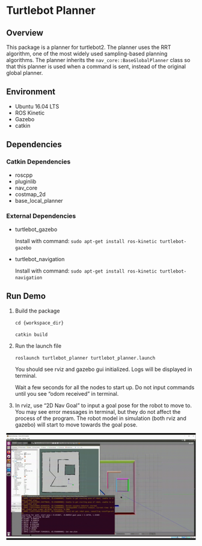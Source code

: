 # Turtlebot Planner

## Overview

This package is a planner for turtlebot2. The planner uses the RRT algorithm, one of the most widely used sampling-based planning algorithms. The planner inherits the `nav_core::BaseGlobalPlanner` class so that this planner is used when a command is sent, instead of the original global planner.

## Environment

- Ubuntu 16.04 LTS
- ROS Kinetic
- Gazebo
- catkin

## Dependencies

### Catkin Dependencies

- roscpp
- pluginlib
- nav_core
- costmap_2d
- base_local_planner

### External Dependencies

- turtlebot_gazebo
    
    Install with command: `sudo apt-get install ros-kinetic turtlebot-gazebo`
    
- turtlebot_navigation
    
    Install with command: `sudo apt-get install ros-kinetic turtlebot-navigation`
    

## Run Demo

1. Build the package
    
    `cd {workspace_dir}`
    
    `catkin build`
    
2. Run the launch file
    
    `roslaunch turtlebot_planner turtlebot_planner.launch`
    
    You should see rviz and gazebo gui initialized. Logs will be displayed in terminal.
    
    Wait a few seconds for all the nodes to start up. Do not input commands until you see “odom received” in terminal. 
    
3. In rviz, use “2D Nav Goal” to input a goal pose for the robot to move to. You may see error messages in terminal, but they do not affect the process of the program. The robot model in simulation (both rviz and gazebo) will start to move towards the goal pose.
<img src="short demo.gif" width = "800"/>
